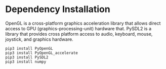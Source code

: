 # Dependency Installation
OpenGL is a cross-platform graphics acceleration library that allows direct access
to GPU (graphics-processing-unit) hardware that. PySDL2 is a library that provides
cross platform access to audio, keyboard, mouse, joystick, and graphics hardware.
```
pip3 install PyOpenGL
pip3 install PyOpenGL_accelerate
pip3 install PySDL2
pip3 install numpy
```
